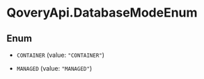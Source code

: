 # QoveryApi.DatabaseModeEnum

## Enum


* `CONTAINER` (value: `"CONTAINER"`)

* `MANAGED` (value: `"MANAGED"`)


